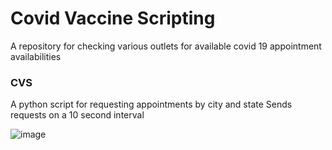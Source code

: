 # Covid Vaccine Scripting

A repository for checking various outlets for available covid 19 appointment availabilities

### CVS
A python script for requesting appointments by city and state
Sends requests on a 10 second interval

![image](https://user-images.githubusercontent.com/4146037/112878373-d8fe3f80-9095-11eb-8dbc-87a3037d8542.png)
